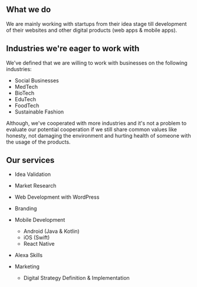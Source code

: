 ## What we do

We are mainly working with startups from their idea stage till development of their websites and other digital products (web apps & mobile apps).

## Industries we're eager to work with

We've defined that we are willing to work with businesses on the following industries:

- Social Businesses
- MedTech
- BioTech
- EduTech
- FoodTech
- Sustainable Fashion

Although, we've cooperated with more industries and it's not a problem to evaluate our potential cooperation if we still share common values like honesty, not damaging the environment and hurting health of someone with the usage of the products.

## Our services

- Idea Validation
- Market Research
- Web Development with WordPress

- Branding

- Mobile Development

  - Android (Java & Kotlin)
  - iOS (Swift)
  - React Native
  
- Alexa Skills

- Marketing
  - Digital Strategy Definition & Implementation

